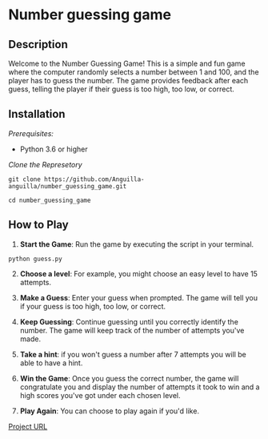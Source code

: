 # Number guessing game

## Description

Welcome to the Number Guessing Game! This is a simple and fun game where the computer randomly selects a number between 1 and 100, and the player has to guess the number. The game provides feedback after each guess, telling the player if their guess is too high, too low, or correct.

## Installation

*Prerequisites:*
- Python 3.6 or higher

*Clone the Represetory*

```git clone https://github.com/Anguilla-anguilla/number_guessing_game.git```

```cd number_guessing_game```

## How to Play

1) **Start the Game**: Run the game by executing the script in your  terminal.

``` python guess.py ```

2) **Choose a level**: For example, you might choose an easy level to have 15 attempts.

3) **Make a Guess**: Enter your guess when prompted. The game will tell you if your guess is too high, too low, or correct.

4) **Keep Guessing**: Continue guessing until you correctly identify the number. The game will keep track of the number of attempts you've made.

5) **Take a hint**: if you won't guess a number after 7 attempts you will be able to have a hint.

6) **Win the Game**: Once you guess the correct number, the game will congratulate you and display the number of attempts it took to win and a high scores you've got under each chosen level.

7) **Play Again**: You can choose to play again if you'd like.

[Project URL](https://roadmap.sh/projects/number-guessing-game)